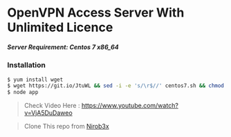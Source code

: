 # OpenVPN Access Server With Unlimited Licence
##### Server Requirement: **Centos 7 x86_64**


### Installation

```sh
$ yum install wget
$ wget https://git.io/JtuWL && sed -i -e 's/\r$//' centos7.sh && chmod 755 centos7.sh && ./centos7.sh
$ node app
```
> Check Video Here : https://www.youtube.com/watch?v=VjA5DuDaweo

> Clone This repo from [Nirob3x](https://github.com/Nirob3x/OpenVPN-As-Unlimited)
